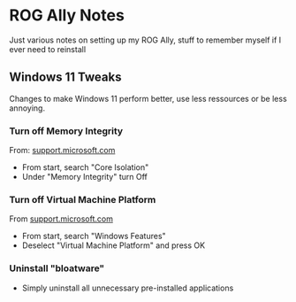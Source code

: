 # ROG Ally Notes
Just various notes on setting up my ROG Ally, stuff to remember myself if I ever need to reinstall

## Windows 11 Tweaks

Changes to make Windows 11 perform better, use less ressources or be less annoying.

### Turn off Memory Integrity
From: [support.microsoft.com](https://support.microsoft.com/en-us/windows/options-to-optimize-gaming-performance-in-windows-11-a255f612-2949-4373-a566-ff6f3f474613)

- From start, search "Core Isolation"
- Under "Memory Integrity" turn Off


### Turn off Virtual Machine Platform
From [support.microsoft.com](https://support.microsoft.com/en-us/windows/options-to-optimize-gaming-performance-in-windows-11-a255f612-2949-4373-a566-ff6f3f474613)

- From start, search "Windows Features"
- Deselect "Virtual Machine Platform" and press OK


### Uninstall "bloatware"

- Simply uninstall all unnecessary pre-installed applications
